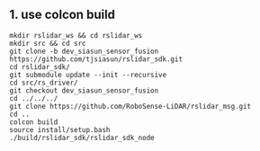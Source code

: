 ## 1. use colcon build
    mkdir rslidar_ws && cd rslidar_ws
    mkdir src && cd src
    git clone -b dev_siasun_sensor_fusion https://github.com/tjsiasun/rslidar_sdk.git
    cd rslidar_sdk/
    git submodule update --init --recursive
    cd src/rs_driver/
    git checkout dev_siasun_sensor_fusion
    cd ../../../
    git clone https://github.com/RoboSense-LiDAR/rslidar_msg.git
    cd ..
    colcon build
    source install/setup.bash
    ./build/rslidar_sdk/rslidar_sdk_node

    